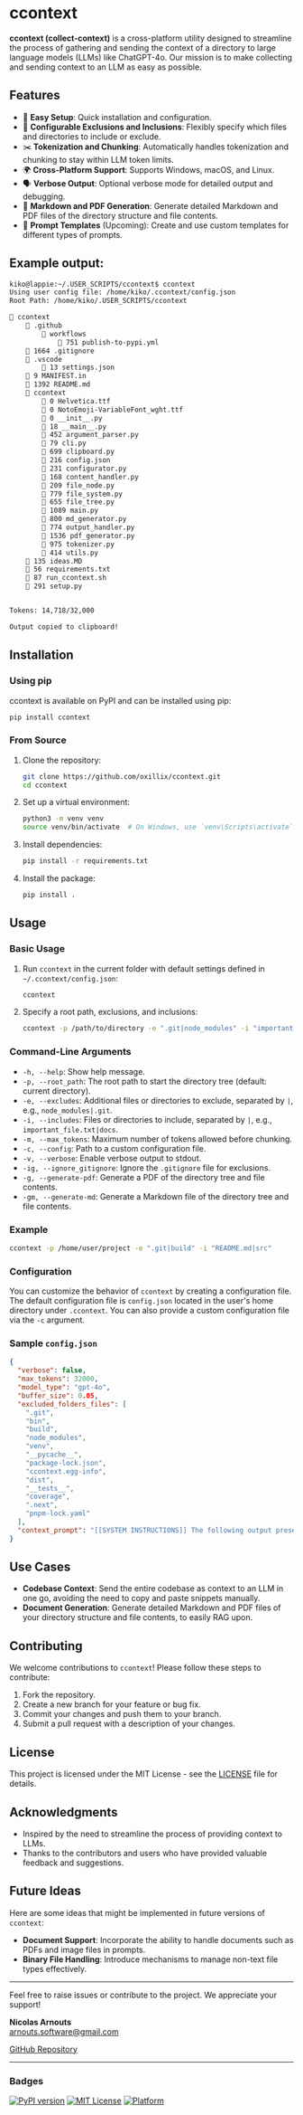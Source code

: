 # ccontext

**ccontext (collect-context)** is a cross-platform utility designed to streamline the process of gathering and sending the context of a directory to large language models (LLMs) like ChatGPT-4o. Our mission is to make collecting and sending context to an LLM as easy as possible.

## Features

- 🌟 **Easy Setup**: Quick installation and configuration.
- 🔧 **Configurable Exclusions and Inclusions**: Flexibly specify which files and directories to include or exclude.
- ✂️ **Tokenization and Chunking**: Automatically handles tokenization and chunking to stay within LLM token limits.
- 🌍 **Cross-Platform Support**: Supports Windows, macOS, and Linux.
- 🗣️ **Verbose Output**: Optional verbose mode for detailed output and debugging.
- 📄 **Markdown and PDF Generation**: Generate detailed Markdown and PDF files of the directory structure and file contents.
- 📝 **Prompt Templates** (Upcoming): Create and use custom templates for different types of prompts.

## Example output:
```sh
kiko@lappie:~/.USER_SCRIPTS/ccontext$ ccontext
Using user config file: /home/kiko/.ccontext/config.json
Root Path: /home/kiko/.USER_SCRIPTS/ccontext

📁 ccontext
    📁 .github
        📁 workflows
            📄 751 publish-to-pypi.yml
    📄 1664 .gitignore
    📁 .vscode
        📄 13 settings.json
    📄 9 MANIFEST.in
    📄 1392 README.md
    📁 ccontext
        📄 0 Helvetica.ttf
        📄 0 NotoEmoji-VariableFont_wght.ttf
        📄 0 __init__.py
        📄 18 __main__.py
        📄 452 argument_parser.py
        📄 79 cli.py
        📄 699 clipboard.py
        📄 216 config.json
        📄 231 configurator.py
        📄 168 content_handler.py
        📄 209 file_node.py
        📄 779 file_system.py
        📄 655 file_tree.py
        📄 1089 main.py
        📄 800 md_generator.py
        📄 774 output_handler.py
        📄 1536 pdf_generator.py
        📄 975 tokenizer.py
        📄 414 utils.py
    📄 135 ideas.MD
    📄 56 requirements.txt
    📄 87 run_ccontext.sh
    📄 291 setup.py


Tokens: 14,718/32,000

Output copied to clipboard!
```

## Installation

### Using pip

ccontext is available on PyPI and can be installed using pip:

```sh
pip install ccontext
```

### From Source

1. Clone the repository:

    ```sh
    git clone https://github.com/oxillix/ccontext.git
    cd ccontext
    ```

2. Set up a virtual environment:

    ```sh
    python3 -m venv venv
    source venv/bin/activate  # On Windows, use `venv\Scripts\activate`
    ```

3. Install dependencies:

    ```sh
    pip install -r requirements.txt
    ```

4. Install the package:

    ```sh
    pip install .
    ```

## Usage

### Basic Usage

1. Run `ccontext` in the current folder with default settings defined in `~/.ccontext/config.json`:

    ```sh
    ccontext
    ```

2. Specify a root path, exclusions, and inclusions:

    ```sh
    ccontext -p /path/to/directory -e ".git|node_modules" -i "important_file.txt|docs"
    ```

### Command-Line Arguments
- `-h, --help`: Show help message.
- `-p, --root_path`: The root path to start the directory tree (default: current directory).
- `-e, --excludes`: Additional files or directories to exclude, separated by `|`, e.g., `node_modules|.git`.
- `-i, --includes`: Files or directories to include, separated by `|`, e.g., `important_file.txt|docs`.
- `-m, --max_tokens`: Maximum number of tokens allowed before chunking.
- `-c, --config`: Path to a custom configuration file.
- `-v, --verbose`: Enable verbose output to stdout.
- `-ig, --ignore_gitignore`: Ignore the `.gitignore` file for exclusions.
- `-g, --generate-pdf`: Generate a PDF of the directory tree and file contents.
- `-gm, --generate-md`: Generate a Markdown file of the directory tree and file contents.

### Example

```sh
ccontext -p /home/user/project -e ".git|build" -i "README.md|src"
```

### Configuration

You can customize the behavior of `ccontext` by creating a configuration file. The default configuration file is `config.json` located in the user's home directory under `.ccontext`. You can also provide a custom configuration file via the `-c` argument.

### Sample `config.json`

```json
{
  "verbose": false,
  "max_tokens": 32000,
  "model_type": "gpt-4o",
  "buffer_size": 0.05,
  "excluded_folders_files": [
    ".git",
    "bin",
    "build",
    "node_modules",
    "venv",
    "__pycache__",
    "package-lock.json",
    "ccontext.egg-info",
    "dist",
    "__tests__",
    "coverage",
    ".next",
    "pnpm-lock.yaml"
  ],
  "context_prompt": "[[SYSTEM INSTRUCTIONS]] The following output presents a detailed directory structure and file contents from a specified root path. The file tree includes both excluded and included files and directories, clearly marking exclusions. Each file's content is displayed with comprehensive headings and separators to enhance readability and facilitate detailed parsing for extracting hierarchical and content-related insights. If the data represents a codebase, interpret and handle it as such, providing appropriate assistance as a programmer AI assistant. [[END SYSTEM INSTRUCTIONS]]"
}
```

## Use Cases

- **Codebase Context**: Send the entire codebase as context to an LLM in one go, avoiding the need to copy and paste snippets manually.
- **Document Generation**: Generate detailed Markdown and PDF files of your directory structure and file contents, to easily RAG upon.

## Contributing

We welcome contributions to `ccontext`! Please follow these steps to contribute:

1. Fork the repository.
2. Create a new branch for your feature or bug fix.
3. Commit your changes and push them to your branch.
4. Submit a pull request with a description of your changes.

## License

This project is licensed under the MIT License - see the [LICENSE](LICENSE) file for details.

## Acknowledgments

- Inspired by the need to streamline the process of providing context to LLMs.
- Thanks to the contributors and users who have provided valuable feedback and suggestions.

## Future Ideas

Here are some ideas that might be implemented in future versions of `ccontext`:

- **Document Support**: Incorporate the ability to handle documents such as PDFs and image files in prompts.
- **Binary File Handling**: Introduce mechanisms to manage non-text file types effectively.

---

Feel free to raise issues or contribute to the project. We appreciate your support!

**Nicolas Arnouts**  
[arnouts.software@gmail.com](mailto:arnouts.software@gmail.com)

[GitHub Repository](https://github.com/NicolasArnouts/ccontext)

---

### Badges

[![PyPI version](https://badge.fury.io/py/ccontext.svg)](https://badge.fury.io/py/ccontext)
[![MIT License](https://img.shields.io/badge/license-MIT-blue.svg)](https://github.com/NicolasArnouts/ccontext/blob/main/LICENSE)
[![Platform](https://img.shields.io/badge/platform-Windows%20|%20macOS%20|%20Linux-lightgrey.svg)]()
